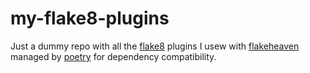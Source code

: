 # my-flake8-plugins

Just a dummy repo with all the [flake8](https://github.com/PyCQA/flake8) plugins I usew with
[flakeheaven](https://github.com/flakeheaven/flakeheaven) managed by
[poetry](https://github.com/python-poetry/poetry) for dependency compatibility.
